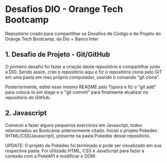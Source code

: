 # Desafios DIO - Orange Tech Bootcamp
Repositório criado para compartilhar os Desafios de Código e de Projeto do Orange Tech Bootcamp, da Dio + Banco Inter

## 1. Desafio de Projeto - Git/GitHub
O primeiro desafio foi fazer a criação deste repositório e compartilhar junto à DIO. Sendo assim, criei o repositório aqui e fiz o repositório clone pelo GIT em uma pasta em meu próprio computador, usando o comando "git clone". 

Posteriormente, editei esse mesmo README pelo Typora e fiz o "git add" para colocá-lo em stage e o "git commit" para finalmente atualizar no repositório do GitHub.



## 2. Javascript

Comecei a fazer alguns pequenos exercícios em Javascript, todos relacionados ao Bootcamp anteriormente citado. Iniciei o projeto Pokedex (HTML/CSS/Javascript), presente na pasta Pokedex desse repositório.

UPDATE: O projeto de Pokédex foi terminado e pode ser visualizado em sua respectiva pasta. Foi utilizado HTML, CSS e JavaScript para fazer a conexão com a PokéAPI e modificar o DOM.
